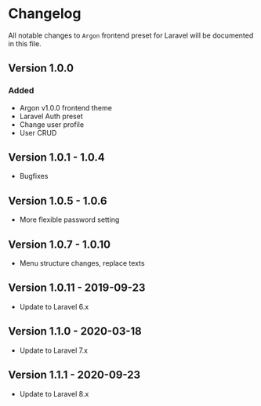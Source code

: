 # Changelog

All notable changes to `Argon` frontend preset for Laravel will be documented in this file.

## Version 1.0.0

### Added
- Argon v1.0.0 frontend theme
- Laravel Auth preset
- Change user profile
- User CRUD

## Version 1.0.1 - 1.0.4 
  - Bugfixes

## Version 1.0.5 - 1.0.6
  - More flexible password setting

## Version 1.0.7 - 1.0.10
  - Menu structure changes, replace texts
  
## Version 1.0.11 - 2019-09-23
  - Update to Laravel 6.x  
  
## Version 1.1.0 - 2020-03-18
  - Update to Laravel 7.x
  
## Version 1.1.1 - 2020-09-23
  - Update to Laravel 8.x

